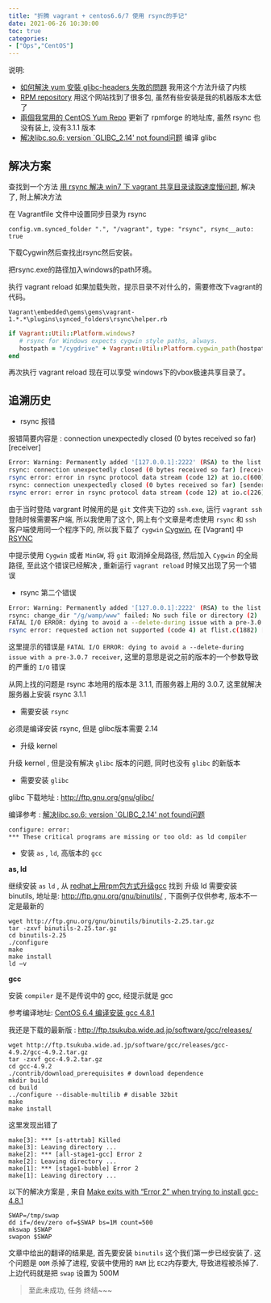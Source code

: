 ```yaml
---
title: "折腾 vagrant + centos6.6/7 使用 rsync的手记"
date: 2021-06-26 10:30:00
toc: true
categories:
- ["Ops","CentOS"]
---
```


说明:

- [如何解決 yum 安裝 glibc-headers 失敗的問題]() 我用这个方法升级了内核
- [RPM repository]() 用这个网站找到了很多包, 虽然有些安装是我的机器版本太低了
- [兩個我常用的 CentOS Yum Repo]() 更新了 rpmforge 的地址库, 虽然 rsync 也没有装上, 没有3.1.1 版本
- [解决libc.so.6: version `GLIBC_2.14' not found问题]() 编译 glibc





## 解决方案

查找到一个方法  [用 rsync 解决 win7 下 vagrant 共享目录读取速度慢问题](https://ruby-china.org/topics/22147), 解决了, 附上解决方法

在 Vagrantfile 文件中设置同步目录为 rsync

```
config.vm.synced_folder ".", "/vagrant", type: "rsync", rsync__auto: true
```

下载Cygwin然后查找出rsync然后安装。


把rsync.exe的路径加入windows的path环境。


执行 vagrant reload 如果加载失败，提示目录不对什么的，需要修改下vagrant的代码。


`Vagrant\embedded\gems\gems\vagrant-1.*.*\plugins\synced_folders\rsync\helper.rb`

```ruby
if Vagrant::Util::Platform.windows?
   # rsync for Windows expects cygwin style paths, always.
   hostpath = "/cygdrive" + Vagrant::Util::Platform.cygwin_path(hostpath)
end
```

再次执行 vagrant reload 现在可以享受 windows下的vbox极速共享目录了。


## 追溯历史

- rsync 报错


报错简要内容是 : connection unexpectedly closed (0 bytes received so far) [receiver]

```sh
Error: Warning: Permanently added '[127.0.0.1]:2222' (RSA) to the list of known hosts.
rsync: connection unexpectedly closed (0 bytes received so far) [receiver]
rsync error: error in rsync protocol data stream (code 12) at io.c(600) [receiver=3.0.6]
rsync: connection unexpectedly closed (0 bytes received so far) [sender]
rsync error: error in rsync protocol data stream (code 12) at io.c(226) [sender=3.1.1]
```

由于当时登陆 vargrant 时候用的是 `git` 文件夹下边的 `ssh.exe`, 运行 `vagrant ssh` 登陆时候需要客户端, 所以我使用了这个, 网上有个文章是考虑使用 `rsync` 和 `ssh` 客户端使用同一个程序下的, 所以我下载了 `cygwin` [Cygwin](https://www.cygwin.com/),  在 [Vagrant] 中 [RSYNC](http://docs.vagrantup.com/v2/synced-folders/rsync.html)


中提示使用 `Cygwin` 或者 `MinGW`, 将 `git` 取消掉全局路径, 然后加入 `Cygwin` 的全局路径, 至此这个错误已经解决 , 重新运行 `vagrant reload` 时候又出现了另一个错误

- rsync 第二个错误

```sh
Error: Warning: Permanently added '[127.0.0.1]:2222' (RSA) to the list of known hosts.
rsync: change_dir "/g/wamp/www" failed: No such file or directory (2)
FATAL I/O ERROR: dying to avoid a --delete-during issue with a pre-3.0.7 receiver.
rsync error: requested action not supported (code 4) at flist.c(1882) [sender=3.1.0]
```

这里提示的错误是 `FATAL I/O ERROR: dying to avoid a --delete-during issue with a pre-3.0.7 receiver`, 这里的意思是说之前的版本的一个参数导致的严重的 `I/O` 错误


从网上找的问题是 rsync 本地用的版本是 3.1.1, 而服务器上用的 3.0.7, 这里就解决服务器上安装 rsync 3.1.1

- 需要安装 `rsync`


必须是编译安装 rsync, 但是 glibc版本需要 2.14

   - 升级 kernel


升级 kernel , 但是没有解决 `glibc` 版本的问题, 同时也没有 `glibc` 的新版本
- 需要安装 `glibc`


glibc 下载地址 :  http://ftp.gnu.org/gnu/glibc/ 


编译参考 : [解决libc.so.6: version `GLIBC_2.14' not found问题]()

```
configure: error: 
*** These critical programs are missing or too old: as ld compiler
```

- 安装 `as` , `ld`, 高版本的 `gcc`


**as, ld**


继续安装 `as` `ld` , 从 [redhat上用rpm包方式升级gcc](http://www.linuxidc.com/Linux/2007-09/7327.htm) 找到 升级 ld 需要安装 binutils, 地址是:  http://ftp.gnu.org/gnu/binutils/  , 下面例子仅供参考, 版本不一定是最新的

```
wget http://ftp.gnu.org/gnu/binutils/binutils-2.25.tar.gz
tar -zxvf binutils-2.25.tar.gz
cd binutils-2.25
./configure
make
make install
ld –v
```

**gcc**


安装 `compiler` 是不是传说中的 gcc, 经提示就是 gcc


参考编译地址: [CentOS 6.4 编译安装 gcc 4.8.1 ](http://www.cnblogs.com/codemood/archive/2013/06/01/3113200.html)


我还是下载的最新版 :   http://ftp.tsukuba.wide.ad.jp/software/gcc/releases/ 

```
wget http://ftp.tsukuba.wide.ad.jp/software/gcc/releases/gcc-4.9.2/gcc-4.9.2.tar.gz
tar -zxvf gcc-4.9.2.tar.gz
cd gcc-4.9.2
./contrib/download_prerequisites # download dependence
mkdir build
cd build
../configure --disable-multilib # disable 32bit
make
make install
```

这里发现出错了

```
make[3]: *** [s-attrtab] Killed
make[3]: Leaving directory ...
make[2]: *** [all-stage1-gcc] Error 2
make[2]: Leaving directory ...
make[1]: *** [stage1-bubble] Error 2
make[1]: Leaving directory ...
```

以下的解决方案是 , 来自 [Make exits with “Error 2” when trying to install gcc-4.8.1](http://stackoverflow.com/questions/18389612/make-exits-with-error-2-when-trying-to-install-gcc-4-8-1)

```
SWAP=/tmp/swap
dd if=/dev/zero of=$SWAP bs=1M count=500
mkswap $SWAP
swapon $SWAP
```

文章中给出的翻译的结果是, 首先要安装 `binutils` 这个我们第一步已经安装了. 这个问题是 `OOM` 杀掉了进程, 安装中使用的 `RAM` 比 `EC2`内存要大, 导致进程被杀掉了.  上边代码就是把 `swap` 设置为 500M

> 至此未成功, 任务 终结~~~

